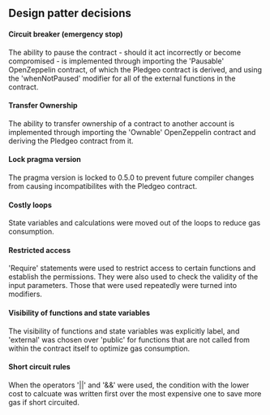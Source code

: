 ## Design patter decisions

#### Circuit breaker (emergency stop)

The ability to pause the contract - should it act incorrectly or become compromised - is implemented through importing the 'Pausable' OpenZeppelin contract, of which the Pledgeo contract is derived, and using the 'whenNotPaused' modifier for all of the external functions in the contract.

#### Transfer Ownership

The ability to transfer ownership of a contract to another account is implemented through importing the 'Ownable' OpenZeppelin contract and deriving the Pledgeo contract from it.

#### Lock pragma version

The pragma version is locked to 0.5.0 to prevent future compiler changes from causing incompatibilites with the Pledgeo contract.

#### Costly loops

State variables and calculations were moved out of the loops to reduce gas consumption.

#### Restricted access

'Require' statements were used to restrict access to certain functions and establish the permissions. They were also used to check the validity of the input parameters. Those that were used repeatedly were turned into modifiers.

#### Visibility of functions and state variables

The visibility of functions and state variables was explicitly label, and 'external' was chosen over 'public' for functions that are not called from within the contract itself to optimize gas consumption.

#### Short circuit rules

When the operators '||' and '&&' were used, the condition with the lower cost to calcuate was written first over the most expensive one to save more gas if short circuited.